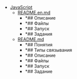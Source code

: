 - <a href = "E:\Node_projects\Node_Way\Education\Timur_Video_Node.js\part_5\AbstractionLayers-master\AbstractionLayers-master\JavaScript\cat.JavaScript\dir.JavaScript.md">JavaScript</a>
    - <a href = "E:\Node_projects\Node_Way\Education\Timur_Video_Node.js\part_5\AbstractionLayers-master\AbstractionLayers-master\JavaScript\README.en.md">README.en.md</a>
        - *## Описание
        - *## Файлы
        - *## Запуск
        - *## Задания
    - <a href = "E:\Node_projects\Node_Way\Education\Timur_Video_Node.js\part_5\AbstractionLayers-master\AbstractionLayers-master\JavaScript\README.md">README.md</a>
        - *## Понятия
        - *## Типы связывания
        - *## Описание
        - *## Файлы
        - *## Запуск
        - *## Задание

